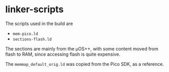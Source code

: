 # linker-scripts

The scripts used in the build are

- `mem-pico.ld`
- `sections-flash.ld`

The sections are mainly from the µOS++, with some content moved from
flash to RAM, since accessing flash is quite expensive.

The `memmap_default_orig.ld` was copied from the Pico SDK, as a reference.
